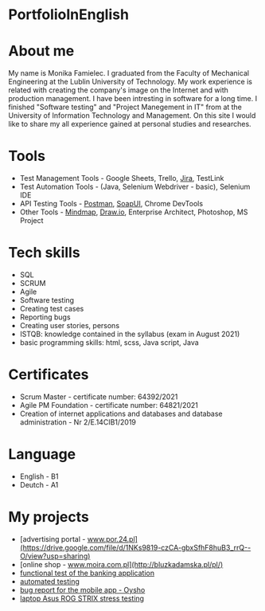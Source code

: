 # PortfolioInEnglish

# About me
My name is Monika Famielec. I graduated from the Faculty of Mechanical Engineering at the Lublin University of Technology. My work experience is related with creating the company's image on the Internet and with production management.
I have been intresting in software for a long time. I finished "Software testing" and "Project Manegement in IT" from at the University of Information Technology and Management.
On this site I would like to share my all experience gained at personal studies and researches.

# Tools 
  - Test Management Tools - Google Sheets, Trello, [Jira](https://www.atlassian.com/software/jira0), TestLink
  - Test Automation Tools - (Java, Selenium Webdriver - basic), Selenium IDE  
  - API Testing Tools - [Postman](https://www.postman.com/), [SoapUI](https://www.soapui.org/), Chrome DevTools
  - Other Tools - [Mindmap](https://https://app.mindmup.com//), [Draw.io](https://app.diagrams.net/), Enterprise Architect, Photoshop, MS Project
  
# Tech skills
  - SQL
  - SCRUM
  - Agile
  - Software testing
  - Creating test cases
  - Reporting bugs
  - Creating user stories, persons
  - ISTQB: knowledge contained in the syllabus (exam in August 2021)
  - basic programming skills: html, scss, Java script, Java

# Certificates
  - Scrum Master - certificate number: 64392/2021
  - Agile PM Foundation - certificate number: 64821/2021
  - Creation of internet applications and databases and database administration - Nr 2/E.14CIB1/2019
  
# Language
  - English - B1 
  - Deutch - A1
  
# My projects
  - [advertising portal - www.por.24.pl](https://drive.google.com/file/d/1NKs9819-czCA-gbxSfhF8huB3_rrQ--O/view?usp=sharing)
  - [online shop -  www.moira.com.pl](http://bluzkadamska.pl/pl/)
  - [functional test of the banking application](https://drive.google.com/file/d/1nZvkWJPoNweNM4QfPrl8SBODol0m1Guc/view?usp=sharing)
  - [automated testing](https://github.com/monikafami/BrowserStack/blob/main/src/browser/ProjectBrowserStack.java)
  - [bug report for the mobile app - Oysho](https://drive.google.com/file/d/1zHHKW_lbZzeQs-42EAClm6uIxOE8MAzw/view?usp=sharing)
  - [laptop Asus ROG STRIX stress testing](https://drive.google.com/file/d/1cPsiITgr3nDu565Me6PF6xfHKpMLXxm9/view?usp=sharing)

